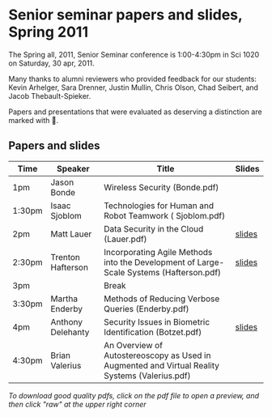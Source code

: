 # Senior seminar papers and slides, Spring 2011

The Spring all, 2011, Senior Seminar conference is 1:00-4:30pm in Sci 1020 on Saturday, 30 apr, 2011.

Many thanks to alumni reviewers who provided feedback for our students: Kevin Arhelger, Sara Drenner, Justin Mullin, Chris Olson, Chad Seibert, and Jacob Thebault-Spieker.

Papers and presentations that were evaluated as deserving a distinction are marked with 🌟. 

## Papers and slides

| Time | Speaker  | Title       | Slides  |
| -----|----------|-------------|---------|
|1pm 	|Jason Bonde |	Wireless Security (Bonde.pdf)|	 
1:30pm| 	Isaac Sjoblom |	Technologies for Human and Robot Teamwork 	( Sjoblom.pdf)|
2pm |	Matt Lauer |	Data Security in the Cloud (Lauer.pdf) | [slides](Lauerslides.pdf) |
2:30pm |	Trenton Hafterson |	Incorporating Agile Methods into the Development of Large-Scale Systems (Hafterson.pdf) | [slides](Haftersonslides.pdf) |
3pm ||	Break 	 
3:30pm |	Martha Enderby |	Methods of Reducing Verbose Queries 	(Enderby.pdf) 
4pm 	|Anthony Delehanty |	Security Issues in Biometric Identification (Botzet.pdf) | [slides](Delehantyslides.pdf) |
4:30pm |	Brian Valerius |	An Overview of Autostereoscopy as Used in Augmented and Virtual Reality Systems (Valerius.pdf)|	 

*To download good quality pdfs, click on the pdf file to open a preview, and then click "raw" at the upper right corner* 
